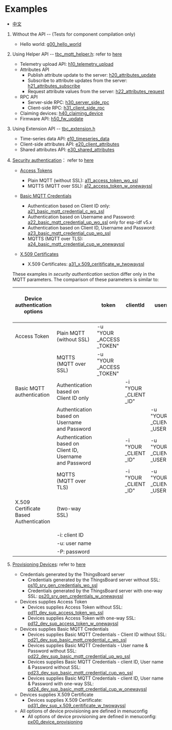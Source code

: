 # Examples

* [中文](README_CN.md)

1. Without the API -- (Tests for component compilation only)

   * Hello world: [g00_hello_world](./getstarted/g00_hello_world)

2. Using Helper API -- [tbc_mqtt_helper.h](./../components/tbcmh/include/tbc_mqtt_helper.h): refer to [here](https://thingsboard.io/docs/reference/mqtt-api/)

   * Telemetry upload API: [h10_telemetry_upload](./helper/h10_telemetry_upload)
   * Attributes API
     * Publish attribute update to the server: [h20_attributes_update](./helper/h20_attributes_update)
     * Subscribe to attribute updates from the server: [h21_attributes_subscribe](./helper/h21_attributes_subscribe)
     * Request attribute values from the server: [h22_attributes_request](./helper/h22_attributes_request)
   * RPC API
     * Server-side RPC: [h30_server_side_rpc](./helper/h30_server_side_rpc)
     * Client-side RPC: [h31_client_side_rpc](./helper/h31_client_side_rpc)
   * Claiming devices: [h40_claiming_device](./helper/h40_claiming_device)
   * Firmware API: [h50_fw_update](./helper/h50_fw_update)

3. Using Extension API -- [tbc_extension.h](../components/tbcmh/include/tbc_extension.h)
   * Time-series data API: [e10_timeseries_data](./extension/e10_timeseries_data)
   * Client-side attributes API: [e20_client_attributes](./extension/e20_client_attributes)
   * Shared attributes API: [e30_shared_attributes](./extension/e30_shared_attributes)

4. [Security authentication](https://thingsboard.io/docs/user-guide/device-credentials/)： refer to [here](https://thingsboard.io/docs/user-guide/mqtt-over-ssl/)

   * [Access Tokens](https://thingsboard.io/docs/user-guide/access-token/)

     * Plain MQTT (without SSL): [a11_access_token_wo_ssl](./authentication/a11_access_token_wo_ssl)
     * MQTTS (MQTT over SSL): [a12_access_token_w_onewayssl](./authentication/a12_access_token_w_onewayssl)

   * [Basic MQTT Credentials](https://thingsboard.io/docs/user-guide/basic-mqtt/)

     * Authentication based on Client ID only: [a21_basic_mqtt_credential_c_wo_ssl](./authentication/a21_basic_mqtt_credential_c_wo_ssl)
     * Authentication based on Username and Password: [a22_basic_mqtt_credential_up_wo_ssl](./authentication/a22_basic_mqtt_credential_up_wo_ssl) only for esp-idf v5.x
     * Authentication based on Client ID, Username and Password: [a23_basic_mqtt_credential_cup_wo_ssl](authentication/a23_basic_mqtt_credential_cup_wo_ssl)
     * MQTTS (MQTT over TLS): [a24_basic_mqtt_credential_cup_w_onewayssl](./authentication/a24_basic_mqtt_credential_cup_w_onewayssl)
 
   * [X.509 Certificates](https://thingsboard.io/docs/user-guide/certificates/)
     * X.509 Certificates: [a31_x.509_ceritificate_w_twowayssl](./authentication/a31_x.509_ceritificate_w_twowayssl)

    These examples in *security authentication* section differ only in the MQTT parameters. The comparison of these parameters is similar to:

    | Device authentication options          |                                                          | token                | clientId            | username                  | password                  |  | ca_certs=<br>"mqttserver<br>.pub.pem" | certfile=<br>"mqtt<br>_thingsboard<br>_server<br>_cert.pem" | keyfile=<br>"key<br>.pem" |  | Default Port |
    |----------------------------------------|----------------------------------------------------------|----------------------|---------------------|---------------------------|---------------------------|--|-------------------------------|---------------------|-------------------|--|--------------|
    | Access Token                           | Plain MQTT (without SSL)                                 | -u <br>"YOUR<br>_ACCESS<br>_TOKEN" |                     |                           |                           |  |                               |                     |                   |  | -p "1883"    |
    |                                        | MQTTS (MQTT over SSL)                                    | -u <br>"YOUR<br>_ACCESS<br>_TOKEN" |                     |                           |                           |  | --cafile <br>tb-server-chain.pem  |                     |                   |  | -p "8883"    |
    | Basic MQTT authentication              | Authentication based on Client ID only                   |                      | -i <br>"YOUR<br>_CLIENT<br>_ID" |                           |                           |  |                               |                     |                   |  | -p "1883"    |
    |                                        | Authentication based on Username and Password            |                      |                     | -u <br>"YOUR<br>_CLIENT<br>_USERNAME" | -P <br>"YOUR<br>_CLIENT<br>_PASSWORD" |  |                               |                     |                   |  | -p "1883"    |
    |                                        | Authentication based on Client ID, Username and Password |                      | -i <br>"YOUR<br>_CLIENT<br>_ID" | -u <br>"YOUR<br>_CLIENT<br>_USERNAME" | -P <br>"YOUR<br>_CLIENT<br>_PASSWORD" |  |                               |                     |                   |  | -p "1883"    |
    |                                        | MQTTS (MQTT over TLS)                                    |                      | -i <br>"YOUR<br>_CLIENT<br>_ID" | -u <br>"YOUR<br>_CLIENT<br>_USERNAME" | -P <br>"YOUR<br>_CLIENT<br>_PASSWORD" |  | --cafile <br>tb-server-chain.pem  |                     |                   |  | -p "8883"    |
    | X.509 Certificate Based Authentication | (two-way SSL)                                            |                      |                     |                           |                           |  | --cafile <br>tb-server-chain.pem  | --cert <br>mqtt<br>_thingsboard<br>_server<br>_cert.pem     | --key <br>key<br>.pem     |  | -p "8883"    |
    |                                        |                                                          |                      |                     |                           |                           |  |                               |                     |                   |  |              |
    |                                        | -i: client ID                                            |                      |                     |                           |                           |  |                               |                     |                   |  |              |
    |                                        | -u: user name                                            |                      |                     |                           |                           |  |                               |                     |                   |  |              |
    |                                        | -P: password                                             |

5. [Provisioning Devices](https://thingsboard.io/docs/user-guide/device-provisioning/): refer to [here](https://thingsboard.io/docs/reference/mqtt-api/#device-provisioning)

   * Credentials generated by the ThingsBoard server
     * Credentials generated by the ThingsBoard server without SSL: [ps10_srv_gen_credentials_wo_ssl](./provision/ps10_srv_gen_credentials_wo_ssl/)
     * Credentials generated by the ThingsBoard server with one-way SSL: [ps20_srv_gen_credentials_w_onewayssl](./provision/ps20_srv_gen_credentials_w_onewayssl)
   * Devices supplies Access Token
     * Devices supplies Access Token without SSL: [pd11_dev_sup_access_token_wo_ssl](./provision/pd11_dev_sup_access_token_wo_ssl)
     * Devices supplies Access Token with one-way SSL: [pd12_dev_sup_access_token_w_onewayssl](./provision/pd12_dev_sup_access_token_w_onewayssl)
   * Devices supplies Basic MQTT Credentials
     * Devices supplies Basic MQTT Credentials - Client ID without SSL: [pd21_dev_sup_basic_mqtt_credential_c_wo_ssl](./provision/pd21_dev_sup_basic_mqtt_credential_c_wo_ssl)
     * Devices supplies Basic MQTT Credentials - User name & Password without SSL: [pd22_dev_sup_basic_mqtt_credential_up_wo_ssl](./provision/pd22_dev_sup_basic_mqtt_credential_up_wo_ssl)
     * Devices supplies Basic MQTT Credentials - client ID, User name & Password without SSL: [pd23_dev_sup_basic_mqtt_credential_cup_wo_ssl](./provision/pd23_dev_sup_basic_mqtt_credential_cup_wo_ssl)
     * Devices supplies Basic MQTT Credentials - client ID, User name & Password with one-way SSL: [pd24_dev_sup_basic_mqtt_credential_cup_w_onewayssl](./provision/pd24_dev_sup_basic_mqtt_credential_cup_w_onewayssl)
   * Devices supplies X.509 Certificate
     * Devices supplies X.509 Certificate: [pd31_dev_sup_x.509_ceritificate_w_twowayssl](./provision/pd31_dev_sup_x.509_ceritificate_w_twowayssl)
   * All options of device provisioning are defined in menuconfig
     * All options of device provisioning are defined in menuconfig: [px00_device_provisioning](./provision/px00_device_provisioning)

